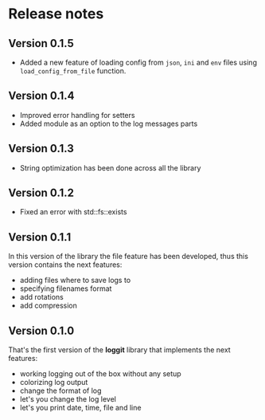 # Release notes 

## Version 0.1.5
- Added a new feature of loading config from `json`, `ini` and `env` files using `load_config_from_file` function.

## Version 0.1.4
- Improved error handling for setters
- Added module as an option to the log messages parts

## Version 0.1.3
- String optimization has been done across all the library

## Version 0.1.2
- Fixed an error with std::fs::exists

## Version 0.1.1
In this version of the library the file feature has been developed, thus this version contains the next features:
- adding files where to save logs to
- specifying filenames format
- add rotations
- add compression

## Version 0.1.0
That's the first version of the **loggit** library that implements the next features:
- working logging out of the box without any setup
- colorizing log output
- change the format of log
- let's you change the log level
- let's you print date, time, file and line
